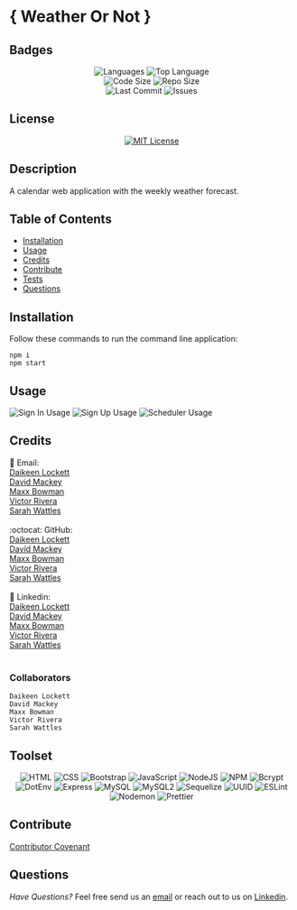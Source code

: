 # { Weather Or Not }

## Badges

<p align="center">
<img src="https://img.shields.io/github/languages/count/maxxAbow/weatherOrNot?color=FF9AA2&style=for-the-badge" alt="Languages" />
<img src="https://img.shields.io/github/languages/top/maxxAbow/weatherOrNot?color=FFB7B2&style=for-the-badge" alt="Top Language" /><br>
<img src="https://img.shields.io/github/languages/code-size/maxxAbow/weatherOrNot?color=FFDAC1&style=for-the-badge" alt="Code Size" />
<img src="https://img.shields.io/github/repo-size/maxxAbow/weatherOrNot?color=E2F0CB&style=for-the-badge" alt="Repo Size" /><br>
<img src="https://img.shields.io/github/last-commit/maxxAbow/weatherOrNot?color=B5EAD7&style=for-the-badge" alt="Last Commit" />
<img src="https://img.shields.io/github/issues/maxxAbow/weatherOrNot?color=C7CEEA&style=for-the-badge" alt="Issues" />
</p>

## License
<p align = "center">
  <a href="https://opensource.org/licenses/MIT"><img src="https://img.shields.io/badge/License-MIT-A31F34?style=for-the-badge" alt="MIT License"/></a>
</p>

## Description
A calendar web application with the weekly weather forecast.

## Table of Contents

- [Installation](#installation)
- [Usage](#usage)
- [Credits](#credits)
- [Contribute](#contribute)
- [Tests](#tests)
- [Questions](#questions)

## Installation
Follow these commands to run the command line application:  

    npm i
    npm start

## Usage

  ![Sign In Usage](assets/images/screenshots/signin.png)
  ![Sign Up Usage](assets/images/screenshots/signup.png)
  ![Scheduler Usage](assets/images/screenshots/scheduler.png)

## Credits

:email: Email:<br>
[Daikeen Lockett](mailto:daikeen_lockett@yahoo.com)<br>
[David Mackey](mailto:davidmackey92@gmail.com)<br>
[Maxx Bowman](mailto:mbowman@welland.com)<br>
[Victor Rivera](mailto:veektur@hotmail.com)<br>
[Sarah Wattles](mailto:swattles@swattles.onmicrosoft.com)<br>
<br>
:octocat: GitHub:<br>
[Daikeen Lockett](https://github.com/dlockett133/)<br>
[David Mackey](https://github.com/davidmichaelmackey/)<br>
[Maxx Bowman](https://github.com/maxxAbow/)<br>
[Victor Rivera](https://github.com/veektur123/)<br>
[Sarah Wattles](https://github.com/Swattles/)<br>
<br>
:briefcase: Linkedin:<br>
[Daikeen Lockett](https://linkedin.com/in/daikeen-lockett/)<br>
[David Mackey](https://linkedin.com/in/davidmichaelmackey/)<br>
[Maxx Bowman](https://linkedin.com/in/maxx-abigail-bowman-85b537193/)<br>
[Victor Rivera](https://linkedin.com/in/.../)<br>
[Sarah Wattles](https://www.linkedin.com/in/smwattles/)<br>
<br>

### Collaborators

    Daikeen Lockett
    David Mackey
    Maxx Bowman
    Victor Rivera
    Sarah Wattles

## Toolset

<p align="center"><img src="https://img.shields.io/badge/-HTML-grey?style=for-the-badge"  alt="HTML" />
      <img src="https://img.shields.io/badge/-CSS-grey?style=for-the-badge"  alt="CSS" />
      <img src="https://img.shields.io/badge/-Bootstrap-grey?style=for-the-badge"  alt="Bootstrap" />
      <img src="https://img.shields.io/badge/-JavaScript-grey?style=for-the-badge"  alt="JavaScript" />
      <img src="https://img.shields.io/badge/-NodeJS-grey?style=for-the-badge"  alt="NodeJS" />
      <img src="https://img.shields.io/badge/-NPM-grey?style=for-the-badge"  alt="NPM" />
      <img src="https://img.shields.io/badge/-Bcrypt-grey?style=for-the-badge"  alt="Bcrypt" />
      <img src="https://img.shields.io/badge/-DotEnv-grey?style=for-the-badge"  alt="DotEnv" />
      <img src="https://img.shields.io/badge/-Express-grey?style=for-the-badge"  alt="Express" />
      <img src="https://img.shields.io/badge/-MySQL-grey?style=for-the-badge"  alt="MySQL" />
      <img src="https://img.shields.io/badge/-MySQL2-grey?style=for-the-badge"  alt="MySQL2" />
      <img src="https://img.shields.io/badge/-Sequelize-grey?style=for-the-badge"  alt="Sequelize" />
      <img src="https://img.shields.io/badge/-UUID-grey?style=for-the-badge"  alt="UUID" />
      <img src="https://img.shields.io/badge/-ESLint-grey?style=for-the-badge"  alt="ESLint" />
      <img src="https://img.shields.io/badge/-Nodemon-grey?style=for-the-badge"  alt="Nodemon" />
      <img src="https://img.shields.io/badge/-Prettier-grey?style=for-the-badge"  alt="Prettier" />
      
</p>

## Contribute

[Contributor Covenant](https://www.contributor-covenant.org/)

## Questions

*Have Questions?* Feel free send us an [email](mailto:mbowman@welland.com) or reach out to us on [Linkedin](https://www.linkedin.com/in/maxx-abigail-bowman-85b537193/).
